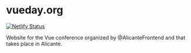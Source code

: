 # vueday.org

[![Netlify Status](https://api.netlify.com/api/v1/badges/d2fb129a-8143-4b7c-bc35-871b67adcb28/deploy-status)](https://app.netlify.com/sites/vueday/deploys)

Website for the Vue conference organized by @AlicanteFrontend and that takes place in Alicante.

